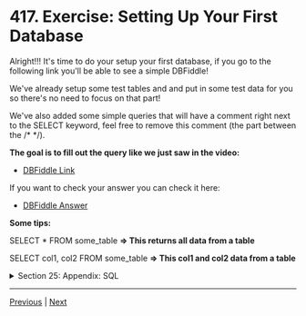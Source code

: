 # 417. Exercise: Setting Up Your First Database

Alright!!! It's time to do your setup your first database, if you go to the following link you'll be able to see a simple DBFiddle!

We've already setup some test tables and and put in some test data for you so there's no need to focus on that part!

We've also added some simple queries that will have a comment right next to the SELECT keyword, feel free to remove this comment (the part between the /* */).

**The goal is to fill out the query like we just saw in the video:**

-   [DBFiddle Link](https://www.db-fiddle.com/f/7fnLq7sZNknYPfm6U2xEAH/0)

If you want to check your answer you can check it here:

-   [DBFiddle Answer](https://www.db-fiddle.com/f/sTq8m5ty2h8RdP3YRJqB9L/0)

**Some tips:**

SELECT * FROM some_table **=> This returns all data from a table**

SELECT col1, col2 FROM some_table **=> This col1 and col2 data from a table**


<details>
  <summary> Section 25: Appendix: SQL </summary>

  - [Codebase: SQL](../src/s25_SQL/)

</details>


---

[Previous](./416_What-Is-A-Query%3F.md) | [Next](./418_Imperative-vs-Declarative.md)
